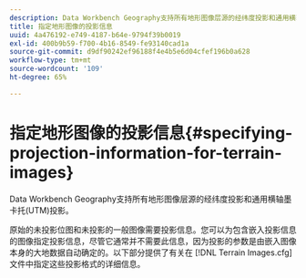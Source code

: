 ```yaml
---
description: Data Workbench Geography支持所有地形图像层源的经纬度投影和通用横轴墨卡托(UTM)投影。
title: 指定地形图像的投影信息
uuid: 4a476192-e749-4187-b64e-9794f39b0019
exl-id: 400b9b59-f700-4b16-8549-fe93140cad1a
source-git-commit: d9df90242ef96188f4e4b5e6d04cfef196b0a628
workflow-type: tm+mt
source-wordcount: '109'
ht-degree: 65%

---
```


# 指定地形图像的投影信息{#specifying-projection-information-for-terrain-images}

Data Workbench Geography支持所有地形图像层源的经纬度投影和通用横轴墨卡托(UTM)投影。

原始的未投影位图和未投影的一般图像需要投影信息。您可以为包含嵌入投影信息的图像指定投影信息，尽管它通常并不需要此信息，因为投影的参数是由嵌入图像本身的大地数据自动确定的。以下部分提供了有关在 [!DNL Terrain Images.cfg] 文件中指定这些投影格式的详细信息。
